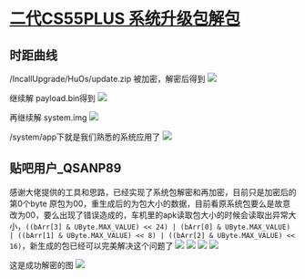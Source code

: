 # [二代CS55PLUS 系统升级包解包](https://tieba.baidu.com/p/7766465757)

## 时距曲线

/IncallUpgrade/HuOs/update.zip 被加密，解密后得到
![](https://tiebapic.baidu.com/forum/pic/item/641621fa43166d228b5074881b2309f79152d2f2.jpg?tbpicau=2024-07-06-05_06b039bed549a3cb35af374d4151a61c)

继续解 payload.bin得到
![](https://tiebapic.baidu.com/forum/pic/item/7adb3fae2edda3ccfd8462f344e93901233f92f4.jpg?tbpicau=2024-07-06-05_ce88fc67a07388456cae0d1f118a9c6c)

再继续解 system.img
![](https://tiebapic.baidu.com/forum/pic/item/66c182dea9ec8a13d50636fcaa03918fa1ecc0f9.jpg?tbpicau=2024-07-06-05_0b20203f0749d2d07f8244f7bbeafd42)

/system/app下就是我们熟悉的系统应用了
![](https://tiebapic.baidu.com/forum/pic/item/3d3a022297dda144d85eb661f7b7d0a20ef486f9.jpg?tbpicau=2024-07-06-05_8d1de39564eacd7c9f9035462c0e2df3)

## 贴吧用户_QSANP89

感谢大佬提供的工具和思路，已经实现了系统包解密和再加密，目前只是加密后的第0个byte 原包为00，重生成后的为包大小的数据，目前看原系统包要么是故意改为00，要么出现了错误造成的，车机里的apk读取包大小的时候会读取出异常大小，`((bArr[3] & UByte.MAX_VALUE) << 24) | (bArr[0] & UByte.MAX_VALUE) | ((bArr[1] & UByte.MAX_VALUE) << 8) | ((bArr[2] & UByte.MAX_VALUE) << 16)`，新生成的包已经可以完美解决这个问题了
![](https://tiebapic.baidu.com/forum/pic/item/01a3b61e95cad1c8955bb710393e6709c83d5117.jpg?tbpicau=2024-07-06-05_e7a389b5c203256d9c9557a1a89e74b3)
![](https://tiebapic.baidu.com/forum/pic/item/bb6f2a004a90f6030d53d7707f12b31bb151ed11.jpg?tbpicau=2024-07-06-05_c750fc70627cdbe95836ec0ec4cfa727)
![](https://tiebapic.baidu.com/forum/pic/item/82f11400a18b87d6a9a0e028410828381e30fd12.jpg?tbpicau=2024-07-06-05_0af12239156e40af2dd1d112ac21a777)
![](https://tiebapic.baidu.com/forum/pic/item/b1e78ad9bc3eb1351413fc8ce01ea8d3fc1f441b.jpg?tbpicau=2024-07-06-05_e87118edc289ef6a00bc10c03f9fcd05)

这是成功解密的图
![](https://tiebapic.baidu.com/forum/pic/item/4a1999d062d9f2d3c8c16fd8efec8a136227cc20.jpg?tbpicau=2024-07-06-05_6baf48e3b9cec226eb053e916523122e)
